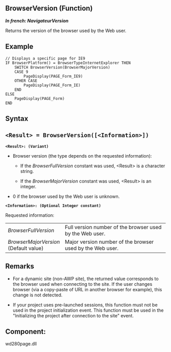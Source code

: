 
## BrowserVersion (Function)

***In french: NavigateurVersion***



<a name="XUse"></a>
<a name="Use"></a>
<a name="description"></a>
Returns the version of the browser used by the Web user.


<a name="Example1"></a>
<a name="sample_code"></a>

## Example


```wl
// Displays a specific page for IE9 
IF BrowserPlatform() = BrowserTypeInternetExplorer THEN
	SWITCH BrowserVersion(BrowserMajorVersion)
	CASE 9
		PageDisplay(PAGE_Form_IE9)
	OTHER CASE
		PageDisplay(PAGE_Form_IE)
	END
ELSE
	PageDisplay(PAGE_Form)
END
```

<a name="XSYNTAX"></a>

## Syntax
<a name="SYNTAX1"></a>

`<Result> = BrowserVersion([<Information>])`
---

**`<Result>: (Variant)`**



- Browser version (the type depends on the requested information):

	- If the *BrowserFullVersion* constant was used, &lt;Result&gt; is a character string. 

	- If the *BrowserMajorVersion* constant was used, &lt;Result&gt; is an integer.




- 0 if the browser used by the Web user is unknown. 




**`<Information>: (Optional Integer constant)`**

Requested information:



|   |   |
| --- | --- |
| *BrowserFullVersion* | Full version number of the browser used by the Web user. |
| *BrowserMajorVersion* <br>(Default value) | Major version number of the browser used by the Web user. |





<a name="NOTE0"></a>
<a name="NOTE0_1"></a>

## Remarks


- For a dynamic site (non-AWP site), the returned value corresponds to the browser used when connecting to the site. If the user changes browser (via a copy-paste of URL in another browser for example), this change is not detected.

- If your project uses pre-launched sessions, this function must not be used in the project initialization event. This function must be used in the "Initializing the project after connection to the site" event. 




<a name="XComponent"></a>

## Component:
wd280page.dll
